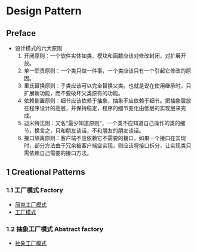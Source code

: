 # Design Pattern

## Preface

* 设计模式的六大原则
    1. 开闭原则：一个软件实体如类、模块和函数应该对修改封闭，对扩展开放。
    2. 单一职责原则：一个类只做一件事，一个类应该只有一个引起它修改的原因。
    3. 里氏替换原则：子类应该可以完全替换父类。也就是说在使用继承时，只扩展新功能，而不要破坏父类原有的功能。
    4. 依赖倒置原则：细节应该依赖于抽象，抽象不应依赖于细节。把抽象层放在程序设计的高层，并保持稳定，程序的细节变化由低层的实现层来完成。
    5. 迪米特法则：又名“最少知道原则”，一个类不应知道自己操作的类的细节，换言之，只和朋友谈话，不和朋友的朋友谈话。
    6. 接口隔离原则：客户端不应依赖它不需要的接口。如果一个接口在实现时，部分方法由于冗余被客户端空实现，则应该将接口拆分，让实现类只需依赖自己需要的接口方法。

## 1 Creational Patterns

### 1.1 工厂模式 Factory

* [简单工厂模式](./simple_factory.py)
* [工厂模式](./factory.py)

### 1.2 抽象工厂模式 Abstract factory

* [抽象工厂模式](./abstract_factory.py)


